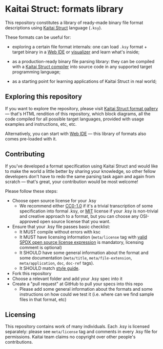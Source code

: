 # Kaitai Struct: formats library

This repository constitutes a library of ready-made binary file format
descriptions using [Kaitai Struct](http://kaitai.io/) language (`.ksy`).

These formats can be useful for:

* exploring a certain file format internals: one can load `.ksy`
  format + target binary in a [Web IDE](https://ide.kaitai.io) or
  [visualizer](https://github.com/kaitai-io/kaitai_struct_visualizer)
  and learn what's inside;

* as a production-ready binary file parsing library: they can be
  compiled with a
  [Kaitai Struct compiler](https://github.com/kaitai-io/kaitai_struct_compiler)
  into source code in any supported target programming language;

* as a starting point for learning applications of Kaitai Struct in
  real world;

## Exploring this repository

If you want to explore the repository, please visit
[Kaitai Struct format gallery](http://formats.kaitai.io/) — that's
HTML rendition of this repository, which block diagrams, all the code
compiled for all possible target languages, provided with usage
examples and instructions, etc, etc.

Alternatively, you can start with [Web IDE](https://ide.kaitai.io) —
this library of formats also comes pre-loaded with it.

## Contributing

If you've developed a format specification using Kaitai Struct and
would like to make the world a little better by sharing your
knowledge, so other fellow developers don't have to redo the same
parsing task again and again from scratch — that's great, your
contribution would be most welcome!

Please follow these steps:

* Choose open source license for your .ksy
  * We recommend either
    [CC0-1.0](https://spdx.org/licenses/CC0-1.0.html) if it's a
    trivial transcription of some specification into formal .ksy, or
    [MIT](https://spdx.org/licenses/MIT.html) license if your .ksy is
    non-trivial and creative approach to a format, but you can choose
    any OSI-approved open source license that you want.
* Ensure that your .ksy file passes basic checklist:
  * It MUST compile without errors with ksc
  * It MUST have licensing information (`meta/license` tag with
    [valid SPDX open source license expression](https://spdx.org/licenses/)
    is mandatory, licensing comment is optional)
  * It SHOULD have some general information about the format and some
    documentation (`meta/title`, `meta/file-extension`,
    `meta/application`, `doc`, `doc-ref` tags).
  * It SHOULD match [style guide](http://doc.kaitai.io/ksy_style_guide.html).
* Fork this repository
* Choose a relevant folder and add your .ksy spec into it
* Create a "pull request" at GitHub to pull your specs into this repo
  * Please add some general information about the formats and some
    instructions on how could we test it (i.e. where can we find
    sample files in that format, etc)

## Licensing

This repository contains work of many individuals. Each .ksy is
licensed separately: please see `meta/license` tag and comments in
every .ksy file for permissions. Kaitai team claims no copyright over
other people's contributions.
